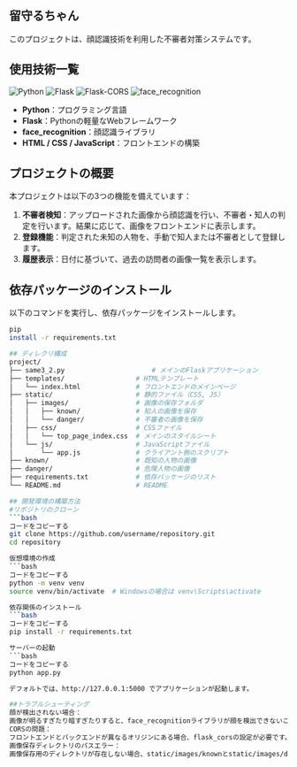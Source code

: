 ## 留守るちゃん
このプロジェクトは、顔認識技術を利用した不審者対策システムです。

## 使用技術一覧

![Python](https://img.shields.io/badge/Python-v3.8.0-blue?style=for-the-badge)
![Flask](https://img.shields.io/badge/Flask-v3.0.3-lightgrey?style=for-the-badge)
![Flask-CORS](https://img.shields.io/badge/Flask-CORS-v5.0.0-lightgrey?style=for-the-badge)
![face_recognition](https://img.shields.io/badge/face__recognition-v1.3.0-blue?style=for-the-badge)

- **Python**：プログラミング言語
- **Flask**：Pythonの軽量なWebフレームワーク
- **face_recognition**：顔認識ライブラリ
- **HTML / CSS / JavaScript**：フロントエンドの構築

## プロジェクトの概要

本プロジェクトは以下の3つの機能を備えています：

1. **不審者検知**：アップロードされた画像から顔認識を行い、不審者・知人の判定を行います。結果に応じて、画像をフロントエンドに表示します。
2. **登録機能**：判定された未知の人物を、手動で知人または不審者として登録します。
3. **履歴表示**：日付に基づいて、過去の訪問者の画像一覧を表示します。

## 依存パッケージのインストール

以下のコマンドを実行し、依存パッケージをインストールします。

```bash
pip
install -r requirements.txt

## ディレクリ構成
project/
├── same3_2.py                      # メインのFlaskアプリケーション
├── templates/                  # HTMLテンプレート
│   └── index.html              # フロントエンドのメインページ
├── static/                     # 静的ファイル（CSS, JS）
│   ├── images/                 # 画像の保存フォルダ
│   │   ├── known/              # 知人の画像を保存
│   │   └── danger/             # 不審者の画像を保存
│   ├── css/                    # CSSファイル
│   │   └── top_page_index.css  # メインのスタイルシート
│   └── js/                     # JavaScriptファイル
│       └── app.js              # クライアント側のスクリプト
├── known/                      # 既知の人物の画像
├── danger/                     # 危険人物の画像
├── requirements.txt            # 依存パッケージのリスト
└── README.md                   # README

## 開発環境の構築方法
#リポジトリのクローン
```bash
コードをコピーする
git clone https://github.com/username/repository.git
cd repository

仮想環境の作成
```bash
コードをコピーする
python -m venv venv
source venv/bin/activate  # Windowsの場合は venv\Scripts\activate

依存関係のインストール
```bash
コードをコピーする
pip install -r requirements.txt

サーバーの起動
```bash
コードをコピーする
python app.py

デフォルトでは、http://127.0.0.1:5000 でアプリケーションが起動します。

##トラブルシューティング
顔が検出されない場合：
画像が明るすぎたり暗すぎたりすると、face_recognitionライブラリが顔を検出できないことがあります。照明や画像の品質を確認してください。
CORSの問題：
フロントエンドとバックエンドが異なるオリジンにある場合、flask_corsの設定が必要です。コード内のCORS(app)の行を確認し、必要に応じて設定を追加してください。
画像保存ディレクトリのパスエラー：
画像保存用のディレクトリが存在しない場合、static/images/knownとstatic/images/dangerディレクトリを手動で作成してください。また、known/とdanger/ディレクトリも同様に作成が必要です。
